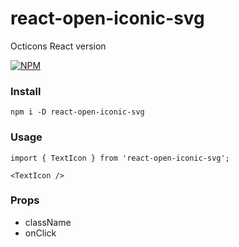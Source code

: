 # react-open-iconic-svg

Octicons React version

[![NPM](https://nodei.co/npm-dl/react-open-iconic-svg.png?months=1)](https://nodei.co/npm/react-open-iconic-svg/)

### Install

```
npm i -D react-open-iconic-svg
```

### Usage

```
import { TextIcon } from 'react-open-iconic-svg';

<TextIcon />
```

### Props

- className
- onClick
